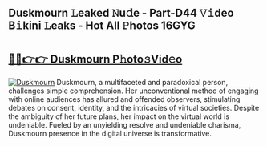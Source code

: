 ## Duskmourn 𝙻eaked 𝙽u𝚍e - Part-D44 𝚅𝚒deo B𝚒kini 𝙻eaks - Hot All 𝙿hotos 16GYG

# <h2><a href="http://ld78svw.urlbe.top/?page=Duskmourn">🔗🔗👉👉 Duskmourn P𝚑oto𝚜Vid𝚎o</a></h2>

[![Duskmourn](https://i.imgur.com/eBuTRDB.gif)](http://ld78svw.urlbe.top/?page=Duskmourn)
Duskmourn, a multifaceted and paradoxical person, challenges simple comprehension. Her unconventional method of engaging with online audiences has allured and offended observers, stimulating debates on consent, identity, and the intricacies of virtual societies. Despite the ambiguity of her future plans, her impact on the virtual world is undeniable. Fueled by an unyielding resolve and undeniable charisma, Duskmourn presence in the digital universe is transformative.

